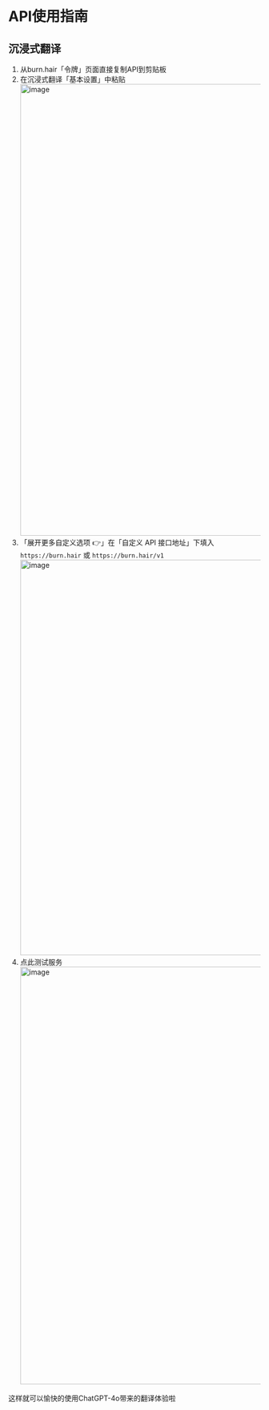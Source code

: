 # API使用指南
## 沉浸式翻译
1. 从burn.hair「令牌」页面直接复制API到剪贴板
2. 在沉浸式翻译「基本设置」中粘贴
   <img width="901" alt="image" src="https://github.com/BurnHair/issues/assets/42929363/0a3b54dd-dd7d-42d1-b27b-0948de278c6e">
3. 「展开更多自定义选项 👉」在「自定义 API 接口地址」下填入`https://burn.hair` 或 `https://burn.hair/v1`
    <img width="789" alt="image" src="https://github.com/BurnHair/issues/assets/42929363/ed5c3c23-3915-49dc-b60e-857f678b3201">
5. 点此测试服务<img width="833" alt="image" src="https://github.com/BurnHair/issues/assets/42929363/38c59d62-4a3d-41cb-a7d7-d1a0ef7714e6">

这样就可以愉快的使用ChatGPT-4o带来的翻译体验啦
